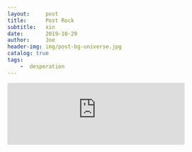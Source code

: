 ```yaml
---
layout:     post
title:      Post Rock
subtitle:   xin
date:       2019-10-29
author:     Joe
header-img: img/post-bg-universe.jpg
catalog: true
tags:
    -  desperation   
---
```


<iframe frameborder="no" marginwidth="0" marginheight="0" width="400" height="140" src="https://music.163.com/outchain/player?type=2&id=34341360&auto=0&height=66"></iframe>
